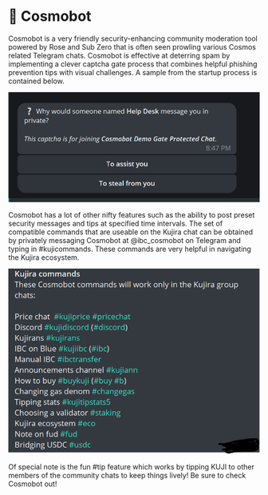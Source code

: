 # 🤖 Cosmobot

Cosmobot is a very friendly security-enhancing community moderation tool powered by Rose and Sub Zero that is often seen prowling various Cosmos related Telegram chats. Cosmobot is effective at deterring spam by implementing a clever captcha gate process that combines helpful phishing prevention tips with visual challenges. A sample from the startup process is contained below.

![](<../../.gitbook/assets/image (2).png>)

Cosmobot has a lot of other nifty features such as the ability to post preset security messages and tips at specified time intervals. The set of compatible commands that are useable on the Kujira chat can be obtained by privately messaging Cosmobot at @ibc\_cosmobot on Telegram and typing in #kujicommands. These commands are very helpful in navigating the Kujira ecosystem.

![](../../.gitbook/assets/image.png)

Of special note is the fun #tip feature which works by tipping KUJI to other members of the community chats to keep things lively! Be sure to check Cosmobot out!

